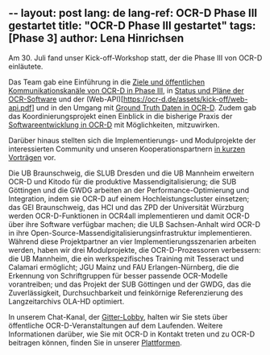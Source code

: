 --
layout: post
lang: de
lang-ref: OCR-D Phase III gestartet
title: "OCR-D Phase III gestartet"
tags: [Phase 3]
author: Lena Hinrichsen
---

Am 30. Juli fand unser Kick-off-Workshop statt, der die Phase III von OCR-D einläutete. 

Das Team gab eine Einführung in die [Ziele und öffentlichen Kommunikationskanäle von OCR-D in Phase III](https://ocr-d.de/assets/kick-off/phase3.pdf), in [Status und Pläne der OCR-Software](https://ocr-d.de/assets/kick-off/spec_core_ocrd_all.pdf) und der (Web-API)[https://ocr-d.de/assets/kick-off/web-api.pdf] und in den Umgang mit [Ground Truth Daten in OCR-D](https://ocr-d.de/assets/kick-off/gt.pdf). Zudem gab das Koordinierungsprojekt einen Einblick in die bisherige Praxis der [Softwareentwicklung in OCR-D](https://ocr-d.de/assets/kick-off/software-development.pdf) mit Möglichkeiten, mitzuwirken.

Darüber hinaus stellten sich die Implementierungs- und Modulprojekte der interessierten Community und unseren Kooperationspartnern [in kurzen Vorträgen](https://ocr-d.de/assets/kick-off/lightning-talks.pdf) vor.

Die UB Braunschweig, die SLUB Dresden und die UB Mannheim erweitern OCR-D und Kitodo für die produktive Massendigitalisierung; die SUB Göttingen und die GWDG arbeiten an der Performance-Optimierung und Integration, indem sie OCR-D auf einem Hochleistungscluster einsetzen; das GEI Braunschweig, das HCI und das ZPD der Universität Würzburg werden OCR-D-Funktionen in OCR4all implementieren und damit OCR-D über ihre Software verfügbar machen; die ULB Sachsen-Anhalt wird OCR-D in ihre Open-Source-Massendigitalisierungsinfrastruktur implementieren.
Während diese Projektpartner an vier Implementierungsszenarien arbeiten werden, haben wir drei Modulprojekte, die OCR-D-Prozessoren verbessern: die UB Mannheim, die ein werkspezifisches Training mit Tesseract und Calamari ermöglicht; JGU Mainz und FAU Erlangen-Nürnberg, die die Erkennung von Schriftgruppen für besser passende OCR-Modelle vorantreiben; und das Projekt der SUB Göttingen und der GWDG, das die Zuverlässigkeit, Durchsuchbarkeit und feinkörnige Referenzierung des Langzeitarchivs OLA-HD optimiert.

In unserem Chat-Kanal, der [Gitter-Lobby](https://gitter.im/OCR-D/Lobby), halten wir Sie stets über öffentliche OCR-D-Veranstaltungen auf dem Laufenden. Weitere Informationen darüber, wie Sie mit OCR-D in Kontakt treten und zu OCR-D beitragen können, finden Sie in unserer [Plattformen](https://ocr-d.de/de/platforms).
